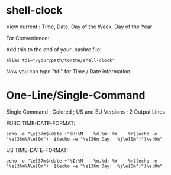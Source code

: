 # shell-clock
View current : Time, Date, Day of the Week, Day of the Year

For Convenience:

  Add this to the end of your .bashrc file:
  
    alias tdi="/your/path/to/the/shell-clock"
  
 Now you can type "tdi" for Time / Date information.
 


# One-Line/Single-Command

Single Command ; Colored ; US and EU Versions ; 2 Output Lines

EURO TIME-DATE-FORMAT:

    echo -e "\e[37m$(date +"%H:%M    %d.%m: %Y    %n$(echo -e "\e[36m%A\e[0m")  $(echo -e "\e[36m Day:  %j\e[0m")")\e[0m"

US TIME-DATE-FORMAT:

    echo -e "\e[37m$(date +"%I:%M    %m.%d: %Y    %n$(echo -e "\e[36m%A\e[0m")  $(echo -e "\e[36m Day:  %j\e[0m")")\e[0m"
